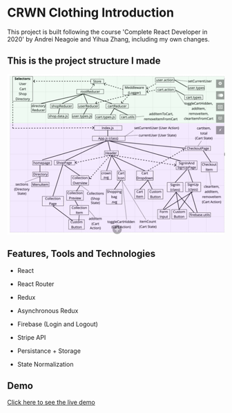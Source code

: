 # CRWN Clothing Introduction
This project is built following the course 'Complete React Developer in 2020' by Andrei Neagoie and Yihua Zhang, including my own changes.

## This is the project structure I made
![construction](/src/assets/structure.png)

## Features, Tools and Technologies
- React

- React Router

- Redux

- Asynchronous Redux

- Firebase (Login and Logout)

- Stripe API

- Persistance + Storage

- State Normalization

## Demo
[Click here to see the live demo](https://norelle-crwn.herokuapp.com/)